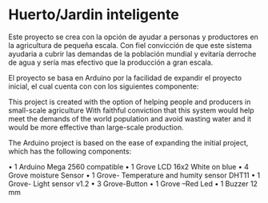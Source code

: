 # Huerto/Jardin inteligente
Este proyecto se crea con la opción de ayudar a personas y productores en la agricultura de pequeña escala. 
Con fiel convicción de que este sistema ayudaria a cubrir las demandas de la población mundial y evitaría derroche de agua 
y sería mas efectivo que la producción a gran escala. 

El proyecto se basa en Arduino por la facilidad de expandir el proyecto inicial, el cual cuenta con con los siguientes componente:

This project is created with the option of helping people and producers in small-scale agriculture
With faithful conviction that this system would help meet the demands of the world population and avoid wasting water
and it would be more effective than large-scale production.

The Arduino project is based on the ease of expanding the initial project, which has the following components:

•	1 Arduino Mega 2560 compatible
•	1 Grove LCD 16x2 White on blue
•	4 Grove moisture Sensor
•	1 Grove- Temperature and humity sensor DHT11
•	1 Grove- Light sensor v1.2
•	3 Grove-Button
•	1 Grove –Red Led
•	1 Buzzer 12 mm
